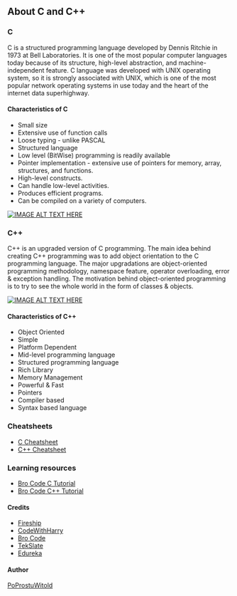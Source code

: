 ## About C and C++

### C
C is a structured programming language developed by Dennis Ritchie in 1973 at Bell Laboratories. It is one of the most popular computer languages today because of its structure, high-level abstraction, and machine-independent feature. C language was developed with UNIX operating system, so it is strongly associated with UNIX, which is one of the most popular network operating systems in use today and the heart of the internet data superhighway.
#### Characteristics of C
- Small size
- Extensive use of function calls
- Loose typing - unlike PASCAL
- Structured language
- Low level (BitWise) programming is readily available
- Pointer implementation - extensive use of pointers for memory, array, structures, and functions.
- High-level constructs.
- Can handle low-level activities.
- Produces efficient programs.
- Can be compiled on a variety of computers.

[![IMAGE ALT TEXT HERE](https://img.youtube.com/vi/U3aXWizDbQ4/0.jpg)](https://www.youtube.com/watch?v=U3aXWizDbQ4)

### C++
C++ is an upgraded version of C programming. The main idea behind creating C++ programming was to add object orientation to the C programming language. The major upgradations are object-oriented programming methodology, namespace feature, operator overloading, error & exception handling. The motivation behind object-oriented programming is to try to see the whole world in the form of classes & objects. 

[![IMAGE ALT TEXT HERE](https://img.youtube.com/vi/MNeX4EGtR5Y/0.jpg)](https://www.youtube.com/watch?v=MNeX4EGtR5Y)

#### Characteristics of C++
- Object Oriented
- Simple
- Platform Dependent
- Mid-level programming language
- Structured programming language
- Rich Library
- Memory Management
- Powerful & Fast 
- Pointers
- Compiler based
- Syntax based language

### Cheatsheets
- [C Cheatsheet](https://www.codewithharry.com/blogpost/c-cheatsheet/)
- [C++ Cheatsheet](https://www.codewithharry.com/blogpost/cpp-cheatsheet/)

### Learning resources
- [Bro Code C Tutorial](https://www.youtube.com/watch?v=87SH2Cn0s9A)
- [Bro Code C++ Tutorial](https://www.youtube.com/watch?v=-TkoO8Z07hI)



#### Credits
- [Fireship](https://www.youtube.com/c/Fireship)
- [CodeWithHarry](https://www.codewithharry.com/)
- [Bro Code](https://www.youtube.com/c/BroCodez)
- [TekSlate](https://tekslate.com/)
- [Edureka](https://www.edureka.co/)


#### Author
[PoProstuWitold](https://github.com/PoProstuWitold)